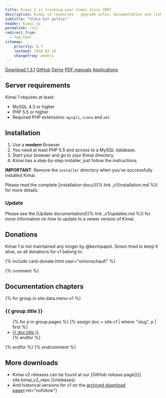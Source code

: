 ```yaml
---
title: Kimai 1 is tracking your times since 2007
description: Kimai v1 resources - upgrade infos, documentation and links
subtitle: "Oldie but goldie!"
header: Kimai v1
permalink: /v1/
redirect_from:
  - faq.html
sitemap:
    priority: 0.7
    lastmod: 2018-02-10
    changefreq: weekly
---
```

<a href="{{ site.kimai_v1_repo }}/releases/download/1.3.1/kimai_1.3.1.zip" class="btn btn-primary"><i class="fas fa-download"></i> Download 1.3.1</a>
<a href="{{ site.kimai_v1_repo }}" class="btn btn-primary"><i class="fab fa-github"></i> GitHub</a>
<a href="demo.html" class="btn btn-primary"><i class="fas fa-desktop"></i> Demo</a>
<a href="https://github.com/kimai/manuals/" class="btn btn-primary"><i class="fas fa-book"></i> PDF manuals</a>
<a href="{% link _v1/apps.md %}" class="btn btn-primary"><i class="fas fa-cubes"></i> Applications</a>

## Server requirements

Kimai 1 requires at least: 

- MySQL 4.3 or higher
- PHP 5.5 or higher
- Required PHP extensions: `mysqli`, `iconv` and `xml`

## Installation

1. Use a **modern** Browser
2. You need at least PHP 5.5 and access to a MySQL database.
3. Start your browser and go to your Kimai directory.
4. Kimai has a step-by-step installer, just follow the instructions.

**IMPORTANT**: Remove the `installer` directory when you’ve successfully installed Kimai.

Please read the complete [installation docu]({% link _v1/installation.md %}) for more details.

### Update

Please see the [Update documentation]({% link _v1/updates.md %}) for more information on how to update to a newer version of Kimai.

## Donations

Kimai 1 is not maintained any longer by @kevinpapst. Simon tried to keep it alive, so all donations for v1 belong to:

{% include card-donate.html user="simonschaufi" %}

{% comment %}
## Documentation chapters

{% for group in site.data.menu-v1 %}
<h3>{{ group.title }}</h3>
<ul>
    {% for p in group.pages %}
    {% assign doc = site.v1 | where: "slug", p | first %}
    <li><a href="{{ doc.url }}">{{ doc.title }}</a></li>
    {% endfor %}
</ul>
{% endfor %}
{% endcomment %}

## More downloads

- Kimai v2 releases can be found at our [GitHub release page]({{ site.kimai_v2_repo }}/releases)
- And historical versions for v1 on the [archived download page](https://sourceforge.net/projects/kimai/files/){:rel="nofollow"}
